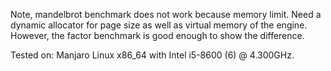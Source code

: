 Note, mandelbrot benchmark does not work because memory limit. Need a dynamic
allocator for page size as well as virtual memory of the engine.
However, the factor benchmark is good enough to show the difference.

Tested on: Manjaro Linux x86_64 with Intel i5-8600 (6) @ 4.300GHz.
